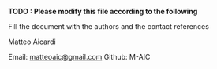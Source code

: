 **TODO : Please modify this file according to the following**

Fill the document with the authors and the contact references

Matteo Aicardi

Email: matteoaic@gmail.com
Github: M-AIC
